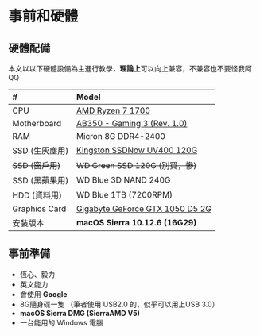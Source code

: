 # 事前和硬體

## 硬體配備

本文以以下硬體設備為主進行教學，**理論上**可以向上兼容，不兼容也不要怪我阿 QQ

| \# | Model |
| :--- | :--- |
| CPU | [AMD Ryzen 7 1700 ](https://www.amd.com/zh-hant/products/cpu/amd-ryzen-7-1700) |
| Motherboard | [AB350 - Gaming 3 \(Rev. 1.0\)](https://www.gigabyte.com/tw/Motherboard/GA-AB350-Gaming-3-rev-1x#kf) |
| RAM | Micron 8G DDR4-2400 |
| SSD \(生灰塵用\) | [Kingston SSDNow UV400 120G](https://www.kingston.com/tw/ssd/consumer/suv400s3) |
| ~~SSD \(窗戶用\)~~ | ~~WD Green SSD 120G \(別買，慘\)~~ |
| SSD \(黑蘋果用\) | WD Blue 3D NAND 240G |
| HDD \(資料用\) | WD Blue 1TB \(7200RPM\) |
| Graphics Card | [Gigabyte GeForce GTX 1050 D5 2G](https://www.gigabyte.com/tw/Graphics-Card/GV-N1050D5-2GD#kf) |
| 安裝版本 | **macOS Sierra 10.12.6 \(16G29\)** |

## 事前準備

* 恆心、毅力
* 英文能力
* 會使用 **Google**
* 8G隨身碟一隻 （筆者使用 USB2.0 的，似乎可以用上USB 3.0）
* **macOS Sierra DMG \(SierraAMD V5\)**
* 一台能用的 Windows 電腦



